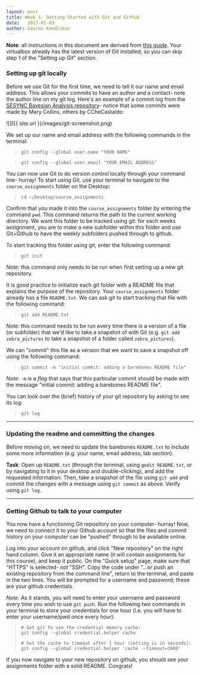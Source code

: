 ```yaml
---
layout: post
title: Week 1- Getting Started with Git and Github
date:   2017-01-03
author: Gaurav Kandlikar
---
```


**Note**: all instructions in this document are derived from [this guide](https://help.github.com/articles/set-up-git/). Your virtualbox already has the latest version of Git installed, so you can skip step 1 of the "Setting up Git" section.

### Setting up git locally

Before we use Git for the first time, we need to tell it our name and email address. This allows your commits to have an author and a contact- note the author line on my git log. Here's an example of a commit log from the [SESYNC Bayesian Analysis repository](https://github.com/gauravsk/SESYNCBayes)- notice that some commits were made by Mary Collins, others by CCheCastaldo:

![]({{ site.url }}/images/git-screenshot.png)


We set up our name and email address with the following commands in the terminal:  

> `git config --global user.name "YOUR NAME"`  

> `git config --global user.email "YOUR EMAIL ADDRESS"`


You can now use Git to do version control locally through your command line- hurray! To start using Git, use your terminal to navigate to the `course_assignments` folder on the Desktop:

> `cd ~/Desktop/course_assignments`

Confirm that you made it into the `course_assignments` folder by entering the command `pwd`. This command returns the path to the current working directory. We want this folder to be tracked using git: for each weeks assignment, you are to make a new subfolder within this folder and use Git+Github to have the weekly subfolders pushed through to github. 

To start tracking this folder using git, enter the following command:

> `git init`

*Note*: this command only needs to be run when first setting up a new git repository.

It is good practice to initialize each git folder with a README file that explains the purpose of the repository. Your `course_assignments` folder already has a file `README.txt`. We can ask git to start tracking that file with the following command:

> `git add README.txt`

*Note*: this command needs to be run every time there is a version of a file (or subfolder) that we'd like to take a snapshot of with Git (e.g. `git add zebra_pictures` to take a snapshot of a folder called `zebra_pictures`).

We can "commit" this file as a version that we want to save a snapshot off using the following command:

> `git commit -m "initial commit: adding a barebones README file"`

*Note*: `-m` is a *flag* that says that this particular commit should be made with the message "initial commit: adding a barebones README file". 


You can look over the (brief) history of your git repository by asking to see its log:

> `git log`

-----------

### Updating the readme and committing the changes

Before moving on, we need to update the barebones `README.txt` to include some more information (e.g. your name, email address, lab section). 

**Task**: Open up `README.txt` (through the terminal, using `gedit README.txt`, or by navigating to it in your desktop and double-clicking), and add the requested information. Then, take a snapshot of the file using `git add` and commit the changes with a message using `git commit` as above. Verify using `git log`. 

-----

### Getting Github to talk to your computer 

You now have a functioning Git repository on your computer- hurray! Now, we need to connect it to your Github account so that the files and commit history on your computer can be "pushed" through to be available online. 

Log into your account on github, and click "New repository" on the right hand column. Give it an appropriate name (it will contain assignments for this course), and keep it public. On the "Quick setup" page, make sure that "HTTPS" is selected- *not* "SSH". Copy the code under "…or push an existing repository from the command line", return to the terminal, and paste in the two lines. You will be prompted for a username and password; these are your github credentials. 

*Note*: As it stands, you will need to enter your username and password every time you wish to use `git push`. Run the following two commands in your terminal to store your credentials for one hour (i.e. you will have to enter your username/pwd once every hour):

> `# Set git to use the credential memory cache:`    
> `git config --global credential.helper cache`    
> 
> `# Set the cache to timeout after 1 hour (setting is in seconds):`   
> `git config --global credential.helper 'cache --timeout=3600'`    

If you now navigate to your new repository on github, you should see your assignments folder with a solid README. Congrats!
